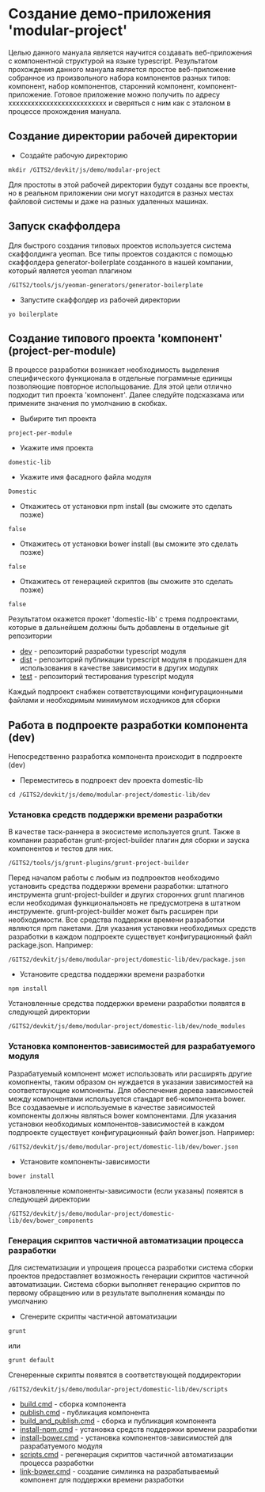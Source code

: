 # Создание демо-приложения 'modular-project'

Целью данного мануала является научится создавать веб-приложения с компонентной структурой на языке typescript.
Результатом прохождения данного мануала является простое веб-приложение собранное из произвольного набора компонентов разных типов: компонент, набор компонентов, старонний компонент, компонент-приложение. Готовое приложение можно получить по адресу xxxxxxxxxxxxxxxxxxxxxxxxxx и сверяться с ним как с эталоном в процессе прохождения мануала.

## Создание директории рабочей директории

* Создайте рабочую директорию
````shell
mkdir /GITS2/devkit/js/demo/modular-project
````
Для простоты в этой рабочей директории будут созданы все проекты, но в реальном приложении они могут находится в разных местах файловой системы и даже на разных удаленных машинах.

## Запуск скаффолдера
Для быстрого создания типовых проектов используется система скаффолдинга yeoman. Все типы проектов создаются с помощью скаффолдера generator-boilerplate созданного в нашей компании, который является yeoman плагином

````shell
/GITS2/tools/js/yeoman-generators/generator-boilerplate
````

* Запустите скаффолдер из рабочей директории
````shell
yo boilerplate
````

## Создание типового проекта 'компонент' (project-per-module)

В процессе разработки возникает необходимость выделения специфического функционала в отдельные пограммные единицы позволяющие повторное испольщование. Для этой цели отлично подходит тип проекта 'компонент'. Далее следуйте подсказкама или примените значения по умолчанию в скобках.

* Выбирите тип проекта 
````shell
project-per-module
````

* Укажите имя проекта 
````shell
domestic-lib
````

* Укажите имя фасадного файла модуля 
````shell
Domestic
````

* Откажитесь от установки npm install (вы сможите это сделать позже)
````shell
false
````

* Откажитесь от установки bower install (вы сможите это сделать позже)
````shell
false
````

* Откажитесь от генерацией скриптов (вы сможите это сделать позже)
````shell
false
````

Результатом окажется прокет 'domestic-lib' с тремя подпроектами, которые в дальнейшем должны быть добавлены в отдельные git репозитории

* [dev](#dev) - репозиторий разработки typescript модуля
* [dist](#dist) - репозиторий публикации typescript модуля в продакшен для использования в качестве зависимости в других модулях
* [test](#test) - репозиторий тестирования typescript модуля

Каждый подпроект снабжен сответствующими конфигурационными файлами и необходимым минимумом исходников для сборки

## Работа в подпроекте разработки компонента (dev)

Непосредственно разработка компонента происходит в подпроекте (dev)

* Переместитесь в подпроект dev проекта domestic-lib
````shell
cd /GITS2/devkit/js/demo/modular-project/domestic-lib/dev
````

### Установка средств поддержки времени разработки

В качестве таск-раннера в экосистеме используется grunt. Также в компании разработан grunt-project-builder плагин для сборки и зауска компонентов и тестов для них. 

````shell
/GITS2/tools/js/grunt-plugins/grunt-project-builder
````

Перед началом работы с любым из подпроектов необходимо установить средства поддержки времени разработки: штатного инструмента grunt-project-builder и других сторонних grunt плагинов если необходимая функциональновть не предусмотрена в штатном инструменте. grunt-project-builder может быть расширен при необходимости. Все средства поддержки времени разработки являются npm пакетами. Для указания установки необходимых средств разработки в каждом подпроекте существует конфигурационный файл package.json. Например:

````shell
/GITS2/devkit/js/demo/modular-project/domestic-lib/dev/package.json
````

* Установите средства поддержки времени разработки
````shell
npm install
````

Установленные средства поддержки времени разработки появятся в следующей директории

````shell
/GITS2/devkit/js/demo/modular-project/domestic-lib/dev/node_modules
````

### Установка компонентов-зависимостей для разрабатуемого модуля

Разрабатуемый компонент может использовать или расширять другие комопненты, таким образом он нуждается в указании зависимостей на соответствующие компоненты. Для обеспечения дерева зависимостей между компонентами используется стандарт веб-компонента bower. Все создаваемые и используемые в качестве зависимостей компоненты должны являться bower компонентами. Для указания установки необходимых компонентов-зависимостей в каждом подпроекте существует конфигурационный файл bower.json. Например:

````shell
/GITS2/devkit/js/demo/modular-project/domestic-lib/dev/bower.json
````

* Установите компоненты-зависимости
````shell
bower install
````

Установленные компоненты-зависимости (если указаны) появятся в следующей директории

````shell
/GITS2/devkit/js/demo/modular-project/domestic-lib/dev/bower_components
````

### Генерация скриптов частичной автоматизации процесса разработки

Для систематизации и упрощеия процесса разработки система сборки проектов предоставляет возможность генерации скриптов частичной автоматизации. Система сборки выполняет генерацию скриптов по первому обращению или в результате выполнения команды по умолчанию

* Сгенерите скрипты частичной автоматизации
````shell
grunt
````
или
````shell
grunt default
````

Cгенеренные скрипты появятся в соответствующей поддиректории

````shell
/GITS2/devkit/js/demo/modular-project/domestic-lib/dev/scripts
````

* [build.cmd](#) - сборка компонента
* [publish.cmd](#) - публикация компонента
* [build_and_publish.cmd](#) - сборка и публикация компонента
* [install-npm.cmd](#) - установка средств поддержки времени разработки
* [install-bower.cmd](#) - установка компонентов-зависимостей для разрабатуемого модуля
* [scripts.cmd](#) - регенерация скриптов частичной автоматизации процесса разработки
* [link-bower.cmd](#) - создание симлинка на разрабатываемый компонент для поддержки времени разработки


